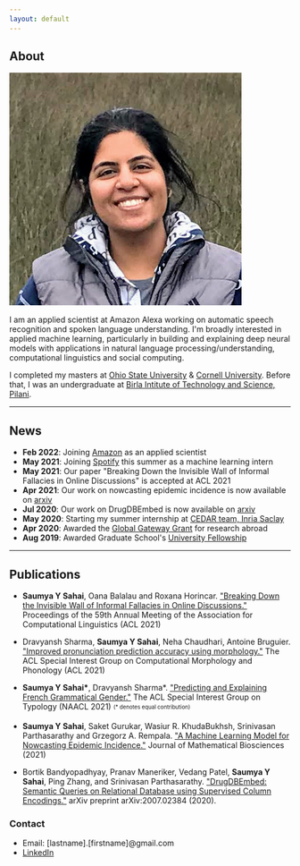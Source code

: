 ```yaml
---
layout: default
---
```


## About

<img class="profile-picture" src="photo2.jpeg">

I am an applied scientist at Amazon Alexa working on automatic speech recognition and spoken language understanding. I'm broadly interested in applied machine learning, particularly in building and explaining deep neural models with applications in natural language processing/understanding, computational linguistics and social computing.

I completed my masters at [Ohio State University](https://www.osu.edu/) & [Cornell University](https://www.cornell.edu/). Before that, I was an undergraduate at [Birla Intitute of Technology and Science, Pilani](https://www.bits-pilani.ac.in/).

---

## News

* **Feb 2022**: Joining [Amazon](https://www.amazon.science/) as an applied scientist
* **May 2021**: Joining [Spotify](https://www.spotify.com/) this summer as a machine learning intern
* **May 2021**: Our paper "Breaking Down the Invisible Wall of Informal Fallacies in Online Discussions" is accepted at ACL 2021
* **Apr 2021**: Our work on nowcasting epidemic incidence is now available on [arxiv](https://arxiv.org/pdf/2104.02174.pdf)
* **Jul 2020**: Our work on DrugDBEmbed is now available on [arxiv](https://arxiv.org/pdf/2007.02384.pdf)
* **May 2020**: Starting my summer internship at [CEDAR team, Inria Saclay](https://team.inria.fr/cedar/)
* **Apr 2020**: Awarded the [Global Gateway Grant](https://cgs.osu.edu/funding-opportunities/global-gateway-grant/) for research abroad
* **Aug 2019**: Awarded Graduate School's [University Fellowship](https://gradsch.osu.edu/pursuing-your-degree/graduate-fellows/university-fellowship)


---

## Publications

* **Saumya Y Sahai**, Oana Balalau and Roxana Horincar. ["Breaking Down the Invisible Wall of Informal Fallacies in Online Discussions."](https://aclanthology.org/2021.acl-long.53.pdf) Proceedings of the 59th Annual Meeting of the Association for Computational Linguistics (ACL 2021)

* Dravyansh Sharma, **Saumya Y Sahai**, Neha Chaudhari, Antoine Bruguier. ["Improved pronunciation prediction accuracy using morphology."](https://aclanthology.org/2021.sigmorphon-1.24.pdf) The ACL Special Interest Group on Computational Morphology and Phonology (ACL 2021)

* **Saumya Y Sahai\***, Dravyansh Sharma*. ["Predicting and Explaining French Grammatical Gender."](https://www.aclweb.org/anthology/2021.sigtyp-1.9.pdf) The ACL Special Interest Group on Typology (NAACL 2021) <sub><sup> (\* denotes equal contribution) </sup></sub>

* **Saumya Y Sahai**, Saket Gurukar, Wasiur R. KhudaBukhsh, Srinivasan Parthasarathy and Grzegorz A. Rempala. ["A Machine Learning Model for Nowcasting Epidemic
Incidence."](https://arxiv.org/pdf/2104.02174.pdf) Journal of Mathematical Biosciences (2021)<!--arXiv preprint arXiv:2104.02174 (2021)-->

* Bortik Bandyopadhyay, Pranav Maneriker, Vedang Patel, **Saumya Y Sahai**, Ping Zhang, and Srinivasan Parthasarathy. ["DrugDBEmbed: Semantic Queries on Relational Database using Supervised Column Encodings."](https://arxiv.org/pdf/2007.02384.pdf) arXiv preprint arXiv:2007.02384 (2020).

<!-- * Samuel Whitehead, Troy Shirangi, Theodore Lindsay, **Saumya Sahai**, Erica Ehrhardt, Tsevi Beatus, Nilay Yapici, Michael Dickinson, David Stern, and Itai Cohen. ["Uncovering the Neural Basis of Flight Control in Fruit Flies."](https://ui.adsabs.harvard.edu/abs/2018APS..MARS06008W/abstract)  March Meeting 2018, American Physical Society. -->

<!-- * **Sahai, Saumya**, Samuel Whitehead, Esther Tsyngauz, Itai Cohen,  Nilay Yapici. ["Quantitative analysis of *Drosophila* foraging and ingestion behaviors"](). (In preparation) -->

### Contact

* Email: [lastname].[firstname]@gmail.com
* [LinkedIn](https://www.linkedin.com/in/saumyasahai/)
<!-- * [Github](https://github.com/sahaisaumya/) -->
